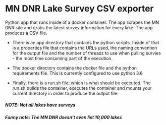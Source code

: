 # MN DNR Lake Survey CSV exporter

Python app that runs inside of a docker container. The app scrapes the MN DNR site and grabs the latest survey information for every lake. The app produces a CSV file.

* There is an app directory that contains the python scripts. Inside of that is a properties file that contains the URLs used, the naming convention for the output file and the number of threads to use when pulling survies - the most time consuming part of the execution.

* The docker directory contains the docker file and the python requirements file. This is currently configured to use python 3.6

* Finally, there is a run.sh file; which is what should be executed. The run.sh builds the container, executes the container and mounts your current directory in order to produce the output file

##### NOTE: Not all lakes have surveys
##### Funny note: The MN DNR doesn't even list 10,000 lakes

